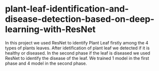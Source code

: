 # plant-leaf-identification-and-disease-detection-based-on-deep-learning-with-ResNet
In this project we used ResNet to identify Plant Leaf firstly among the 4 types of plants leaves. After idetification of plant leaf we detected if it is healthy or diseased. In the second phase if the leaf is diseased we used ResNet to identify the disease of the leaf. We trained 1 model in the first phase and 4 model in the second phase. 
